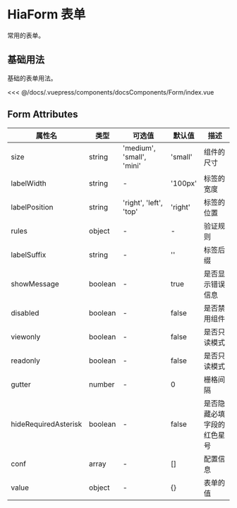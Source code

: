 # HiaForm 表单

常用的表单。

## 基础用法

基础的表单用法。

<CodeFormat>
  <docsComponents-Form-index slot="source"></docsComponents-Form-index>

<<< @/docs/.vuepress/components/docsComponents/Form/index.vue
</CodeFormat>

## Form Attributes

| 属性名                | 类型                                      | 可选值                           | 默认值       | 描述                                      |
|---------------------|-----------------------------------------|--------------------------------|------------|-----------------------------------------|
| size                | string                                  | 'medium', 'small', 'mini'      | 'small'    | 组件的尺寸                                  |
| labelWidth          | string                                  | -                              | '100px'    | 标签的宽度                                  |
| labelPosition       | string                                  | 'right', 'left', 'top'         | 'right'    | 标签的位置                                  |
| rules               | object                                  | -                              | -          | 验证规则                                    |
| labelSuffix         | string                                  | -                              | ''         | 标签后缀                                    |
| showMessage         | boolean                                 | -                              | true       | 是否显示错误信息                            |
| disabled            | boolean                                 | -                              | false      | 是否禁用组件                                |
| viewonly            | boolean                                 | -                              | false      | 是否只读模式                                |
| readonly            | boolean                                 | -                              | false      | 是否只读模式                                |
| gutter              | number                                  | -                              | 0          | 栅格间隔                                    |
| hideRequiredAsterisk| boolean                                 | -                              | false      | 是否隐藏必填字段的红色星号                    |
| conf                | array                                   | -                              | []         | 配置信息                                    |
| value               | object                                  | -                              | {}         | 表单的值                                    |
